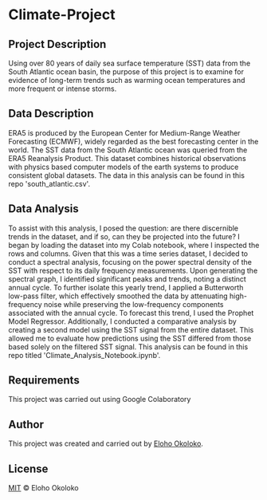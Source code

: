 # Climate-Project
## Project Description
Using over 80  years of daily sea surface temperature (SST) data from the South Atlantic ocean basin, the purpose of this project is to examine for evidence of long-term trends such as warming ocean temperatures and more frequent or intense storms. 

## Data Description
ERA5 is produced by the European Center for Medium-Range Weather Forecasting (ECMWF), widely regarded as the best forecasting center in the world. The SST data from the South Atlantic ocean was queried from the ERA5 Reanalysis Product. This dataset combines historical observations with physics based computer models of the earth systems to produce consistent global datasets. The data in this analysis can be found in this repo 'south_atlantic.csv'.

## Data Analysis
To assist with this analysis, I posed the question: are there discernible trends in the dataset, and if so, can they be projected into the future? I began by loading the dataset into my Colab notebook, where I inspected the rows and columns. Given that this was a time series dataset, I decided to conduct a spectral analysis, focusing on the power spectral density of the SST with respect to its daily frequency measurements.
Upon generating the spectral graph, I identified significant peaks and trends, noting a distinct annual cycle. To further isolate this yearly trend, I applied a Butterworth low-pass filter, which effectively smoothed the data by attenuating high-frequency noise while preserving the low-frequency components associated with the annual cycle.
To forecast this trend, I used the Prophet Model Regressor. Additionally, I conducted a comparative analysis by creating a second model using the SST signal from the entire dataset. This allowed me to evaluate how predictions using the SST differed from those based solely on the filtered SST signal. This analysis can be found in this repo titled 'Climate_Analysis_Notebook.ipynb'.

## Requirements
This project was carried out using Google Colaboratory 

## Author
This project was created and carried out by [Eloho Okoloko](https://www.linkedin.com/in/elohookoloko/). 

## License
[MIT]([https://github.com/Eliokay/Climate-Project/blob/main/LICENSE]) © Eloho Okoloko
